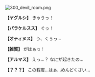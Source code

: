 
![300_devil_room.png](../images/backgrounds/300_devil_room.png)

**【ヤグルシ】**
きゃうっ！

**【パラケルスス】**
ぐっ！

**【オティヌス】**
う、くぅっ…

**【雑賀】**
がはぁっ！

**【アルマス】**
えっ…？
なにが起きたの…

**【？？？】**
この程度…はぁ…めんどくさい…
